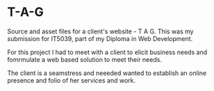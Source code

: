 # T-A-G
Source and asset files for a client's website - T A G. This was my submission for IT5039, part of my Diploma in Web Development.

For this project I had to meet with a client to elicit business needs and fomrmulate a web based solution to meet their needs. 

The client is a seamstress and neeeded wanted to establish an online presence and folio of her services and work.

